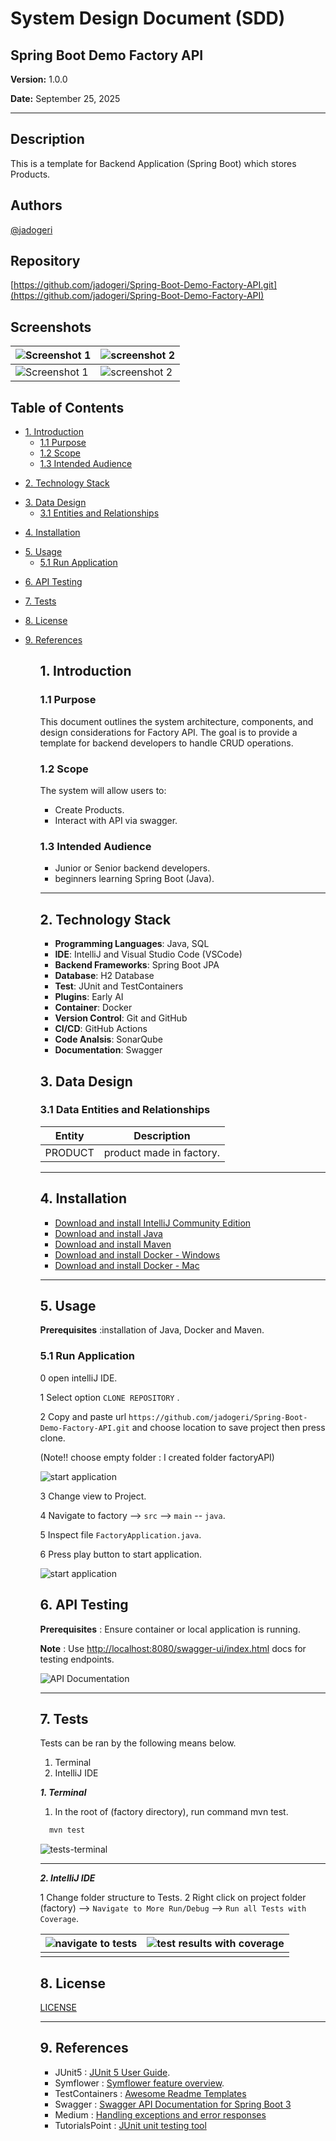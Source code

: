 # **System Design Document (SDD)**

## **Spring Boot Demo Factory API**

**Version:** 1.0.0

**Date:** September 25, 2025

---

## Description

This is a template for Backend Application (Spring Boot) which stores Products.

## Authors

[@jadogeri](https://www.github.com/jadogeri)

## Repository

[https://github.com/jadogeri/Spring-Boot-Demo-Factory-API.git](https://github.com/jadogeri/Spring-Boot-Demo-Factory-API)


## Screenshots

| ![Screenshot 1](assets/images/screenshot1.png) | ![screenshot 2](assets/images/screenshot2.png) |
| -------------------------------------------- | -------------------------------------------- |
| ![Screenshot 1](assets/images/terminal.png) | ![screenshot 2](assets/images/swagger.png) |

## Table of Contents

<ul>
    <li><a href="#1-introduction">1. Introduction</a>
        <ul>
            <li><a href="#11-purpose">1.1 Purpose</a> </li>
            <li><a href="#12-scope">1.2 Scope</a> </li>
            <li><a href="#13-intended-audience">1.3 Intended Audience</a> </li>
        </ul>
    </li>
</ul>
    <ul>
      <li><a href="#2-technology-stack">2. Technology Stack</a>
      </li>
    </ul>
    <ul>
      <li><a href="#3-data-design">3. Data Design</a>
        <ul>
          <li><a href="#31-data-entities-and-relationships">3.1 Entities and Relationships</a> </li>
        </ul>
      </li>
    </ul> 
    <ul>
      <li><a href="#4-installation">4. Installation</a>
      </li>
    </ul> 
    <ul>
        <li><a href="#5-usage">5. Usage</a>
        <ul>
            <li><a href="#51-run-application">5.1 Run Application</a> </li>
        </ul>
        </li>
    </ul> 
    <ul>
        <li><a href="#6-api-testing">6. API Testing</a>
        </li>
    </ul> 
    <ul>
        <li><a href="#7-tests">7. Tests</a>
        </li>
    </ul>  
    <ul>  
        <li><a href="#8-license">8. License</a>
        </li>
    </ul> 
    <ul> 
        <li><a href="#9-references">9. References</a>
        </li>
    <ul>

## **1. Introduction**

### **1.1 Purpose**

This document outlines the system architecture, components, and design considerations for Factory API. The goal is to provide a template for backend developers to handle CRUD operations.

### **1.2 Scope**

The system will allow users to:

- Create Products.
- Interact with API via swagger.

### **1.3 Intended Audience**

- Junior or Senior backend developers.
- beginners learning Spring Boot (Java).

---

## **2. Technology Stack**

- **Programming Languages**: Java, SQL
- **IDE**: IntelliJ and Visual Studio Code (VSCode)
- **Backend Frameworks**: Spring Boot JPA
- **Database**: H2 Database
- **Test**: JUnit and TestContainers
- **Plugins**: Early AI
- **Container**: Docker
- **Version Control**: Git and GitHub
- **CI/CD**: GitHub Actions
- **Code Analsis**: SonarQube
- **Documentation**: Swagger


## **3. Data Design**

### **3.1 Data Entities and Relationships**

| Entity | Description                                          |
| ------ | ---------------------------------------------------- |
| PRODUCT   | product made in factory. |


---

## **4. Installation**

* [Download and install IntelliJ Community Edition](https://www.jetbrains.com/idea/download/?section=windows)
* [Download and install Java](https://www.oracle.com/java/technologies/downloads/)
* [Download and install Maven](https://maven.apache.org/download.cgi)
* [Download and install Docker - Windows](https://docs.docker.com/desktop/setup/install/windows-install/)
* [Download and install Docker - Mac](https://docs.docker.com/desktop/setup/install/mac-install/)

---

## **5. Usage**

**Prerequisites** :installation of Java, Docker and Maven.

### **5.1 Run Application**

0 open intelliJ IDE.

1 Select option `CLONE REPOSITORY` .

2 Copy and paste url `https://github.com/jadogeri/Spring-Boot-Demo-Factory-API.git` and choose location to save project then press clone.

 (Note!! choose empty folder : I created folder factoryAPI)

![start application](assets/images/cloneProject.png)


3 Change view to Project.

4 Navigate to factory --> `src` --> `main` -- `java`.

5 Inspect file `FactoryApplication.java`.

6 Press play button to start application.

![start application](assets/images/runApp.png)


## **6. API Testing**

**Prerequisites** : Ensure container or local application is running.

**Note** : Use [http://localhost:8080/swagger-ui/index.html](http://localhost:8080/swagger-ui/index.html) docs for testing endpoints.

![API Documentation](assets/images/swagger.png)


---

## **7. Tests**
Tests can be ran by the following means below.
<ol>
  <li>Terminal</li>
  <li>IntelliJ IDE </li>
</ol>

***1. Terminal***


1. In the root of (factory directory), run command mvn test.

```bash
  mvn test
```

![tests-terminal](assets/images/tests-terminal.png)

---

***2. IntelliJ IDE***


1 Change folder structure to Tests.
2 Right click on project folder (factory) --> `Navigate to More Run/Debug` --> `Run all Tests with Coverage`.

| ![navigate to tests](assets/images/navigate-to-tests-coverage.png) | ![test results with coverage](assets/images/tests-coverage.png) |
| -------------------------------------------- | -------------------------------------------- |
|                                              |                                              |
## **8. License**

[LICENSE](/LICENSE)

---

## **9. References**

* JUnit5 : [JUnit 5 User Guide](https://docs.junit.org/current/user-guide/).
* Symflower : [Symflower feature overview](https://www.youtube.com/watch?v=17KKqlLNcTc).
* TestContainers : [Awesome Readme Templates](https://awesomeopensource.com/project/elangosundar/awesome-README-templates)
* Swagger :  [Swagger API Documentation for Spring Boot 3](https://www.baeldung.com/spring-rest-openapi-documentation)
* Medium : [Handling exceptions and error responses ](https://leejjon.medium.com/handling-exceptions-and-error-responses-in-java-rest-services-afda273c9d2f)
* TutorialsPoint : [JUnit unit testing tool](https://www.tutorialspoint.com/junit/junit_basic_usage.htm)

